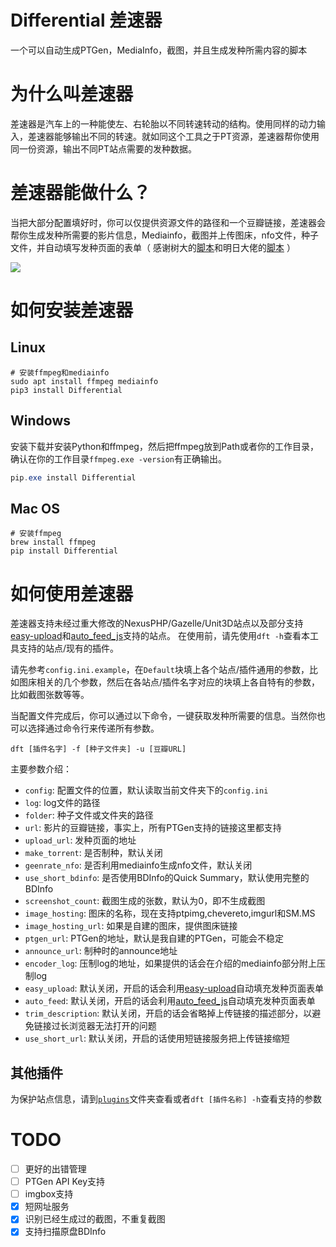 # Differential 差速器
一个可以自动生成PTGen，MediaInfo，截图，并且生成发种所需内容的脚本


# 为什么叫差速器
差速器是汽车上的一种能使左、右轮胎以不同转速转动的结构。使用同样的动力输入，差速器能够输出不同的转速。就如同这个工具之于PT资源，差速器帮你使用同一份资源，输出不同PT站点需要的发种数据。

# 差速器能做什么？
当把大部分配置填好时，你可以仅提供资源文件的路径和一个豆瓣链接，差速器会帮你生成发种所需要的影片信息，Mediainfo，截图并上传图床，nfo文件，种子文件，并自动填写发种页面的表单（ 感谢树大的[脚本](https://github.com/techmovie/easy-upload)和明日大佬的[脚本](https://github.com/tomorrow505/auto_feed_js) ）

![](./usage.gif)


# 如何安装差速器

## Linux

```shell
# 安装ffmpeg和mediainfo
sudo apt install ffmpeg mediainfo
pip3 install Differential
```

## Windows

安装下载并安装Python和ffmpeg，然后把ffmpeg放到Path或者你的工作目录，确认在你的工作目录`ffmpeg.exe -version`有正确输出。

```PowerShell
pip.exe install Differential
```

## Mac OS

```shell
# 安装ffmpeg
brew install ffmpeg
pip install Differential
```

# 如何使用差速器

差速器支持未经过重大修改的NexusPHP/Gazelle/Unit3D站点以及部分支持[easy-upload](https://github.com/techmovie/easy-upload)和[auto_feed_js](https://github.com/tomorrow505/auto_feed_js)支持的站点。
在使用前，请先使用`dft -h`查看本工具支持的站点/现有的插件。

请先参考`config.ini.example`，在`Default`块填上各个站点/插件通用的参数，比如图床相关的几个参数，然后在各站点/插件名字对应的块填上各自特有的参数，比如截图张数等等。

当配置文件完成后，你可以通过以下命令，一键获取发种所需要的信息。当然你也可以选择通过命令行来传递所有参数。
```shell
dft [插件名字] -f [种子文件夹] -u [豆瓣URL]
```

主要参数介绍：
 
- `config`: 配置文件的位置，默认读取当前文件夹下的`config.ini`
- `log`: log文件的路径
- `folder`: 种子文件或文件夹的路径
- `url`: 影片的豆瓣链接，事实上，所有PTGen支持的链接这里都支持
- `upload_url`: 发种页面的地址
- `make_torrent`: 是否制种，默认关闭
- `geenrate_nfo`: 是否利用mediainfo生成nfo文件，默认关闭
- `use_short_bdinfo`: 是否使用BDInfo的Quick Summary，默认使用完整的BDInfo
- `screenshot_count`: 截图生成的张数，默认为0，即不生成截图
- `image_hosting`: 图床的名称，现在支持ptpimg,chevereto,imgurl和SM.MS
- `image_hosting_url`: 如果是自建的图床，提供图床链接
- `ptgen_url`: PTGen的地址，默认是我自建的PTGen，可能会不稳定
- `announce_url`: 制种时的announce地址
- `encoder_log`: 压制log的地址，如果提供的话会在介绍的mediainfo部分附上压制log
- `easy_upload`: 默认关闭，开启的话会利用[easy-upload](https://github.com/techmovie/easy-upload)自动填充发种页面表单
- `auto_feed`: 默认关闭，开启的话会利用[auto_feed_js](https://github.com/tomorrow505/auto_feed_js)自动填充发种页面表单
- `trim_description`: 默认关闭，开启的话会省略掉上传链接的描述部分，以避免链接过长浏览器无法打开的问题
- `use_short_url`: 默认关闭，开启的话使用短链接服务把上传链接缩短

## 其他插件

为保护站点信息，请到[`plugins`](https://github.com/LeiShi1313/Differential/tree/main/differential/plugins)文件夹查看或者`dft [插件名称] -h`查看支持的参数


# TODO
- [ ] 更好的出错管理
- [ ] PTGen API Key支持
- [ ] imgbox支持
- [x] 短网址服务
- [x] 识别已经生成过的截图，不重复截图
- [x] 支持扫描原盘BDInfo
